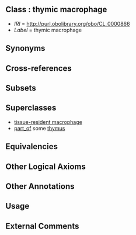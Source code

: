 
## Class : thymic macrophage

 * *IRI* = http://purl.obolibrary.org/obo/CL_0000866
 * *Label* = thymic macrophage

## Synonyms


## Cross-references


## Subsets


## Superclasses

 * [tissue-resident macrophage](../../CL/64/CL_0000864.md)
 * [part_of](../../BFO/50/BFO_0000050.md) some [thymus](../../UBERON/70/UBERON_0002370.md)

## Equivalencies


## Other Logical Axioms


## Other Annotations


## Usage


## External Comments

